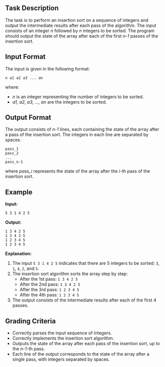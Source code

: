 ## Task Description

The task is to perform an insertion sort on a sequence of integers and output the intermediate results after each pass of the algorithm. The input consists of an integer *n* followed by *n* integers to be sorted. The program should output the state of the array after each of the first *n-1* passes of the insertion sort.

## Input Format

The input is given in the following format:

```
n a1 a2 a3 ... an
```

where:

*   *n* is an integer representing the number of integers to be sorted.
*   *a1, a2, a3, ..., an* are the integers to be sorted.

## Output Format

The output consists of *n-1* lines, each containing the state of the array after a pass of the insertion sort. The integers in each line are separated by spaces.

```
pass_1
pass_2
...
pass_n-1
```

where *pass_i* represents the state of the array after the *i*-th pass of the insertion sort.

## Example

**Input:**

```
5 3 1 4 2 5
```

**Output:**

```
1 3 4 2 5
1 3 4 2 5
1 2 3 4 5
1 2 3 4 5
```

**Explanation:**

1.  The input `5 3 1 4 2 5` indicates that there are 5 integers to be sorted: `3`, `1`, `4`, `2`, and `5`.
2.  The insertion sort algorithm sorts the array step by step:
    *   After the 1st pass: `1 3 4 2 5`
    *   After the 2nd pass: `1 3 4 2 5`
    *   After the 3rd pass: `1 2 3 4 5`
    *   After the 4th pass: `1 2 3 4 5`
3.  The output consists of the intermediate results after each of the first 4 passes.

## Grading Criteria

*   Correctly parses the input sequence of integers.
*   Correctly implements the insertion sort algorithm.
*   Outputs the state of the array after each pass of the insertion sort, up to the *n-1*-th pass.
*   Each line of the output corresponds to the state of the array after a single pass, with integers separated by spaces.